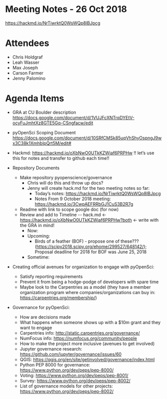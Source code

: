 # Meeting Notes - 26 Oct 2018

https://hackmd.io/NrTiwrktQ0WsWQp8lBJpcg

Attendees
=========

* Chris Holdgraf
* Leah Wasser
* Max Joseph
* Carson Farmer
* Jenny Palomino

Agenda Items
============

* GRA at CU Boulder description
https://docs.google.com/document/d/1VUJFcXNTrqDYEtV-ocyFuJmhtXz8GTE5Gq-CSngfacw/edit

* pyOpenSci Scoping Document
https://docs.google.com/document/d/10SRfCMSk85uqVhShyOspngJ9wx3C38k1XmhblpQrt5M/edit#

* Hackmd: https://hackmd.io/oXbNwO0UTkKZWjaf6PRPHw !! let’s use this for notes and transfer to github each time!!

* Repository Documents
    * Make repository pyopenscience/governance
        * Chris will do this and throw up docs?
        * Jenny will create hack.md for the two meeting notes so far:
            * Today’s notes: https://hackmd.io/NrTiwrktQ0WsWQp8lBJpcg
            * Notes From 9 October 2018 meeting: https://hackmd.io/3CwpAEFRRbGJ1CuS3B2R7g
    * Readme with link to scope google doc (for now)
    * Review and add to Timeline -- hack.md <- https://hackmd.io/oXbNwO0UTkKZWjaf6PRPHw?both <- write with the GRA in mind!
        * Now:
        * Upcoming:
            * Birds of a feather (BOF) - propose one of these??? (https://scipy2018.scipy.org/ehome/299527/648142/); Proposal deadline for 2018 for BOF was June 25, 2018
        * Sometime:

* Creating official avenues for organization to engage with pyOpenSci:
    * Satisfy reporting requirements
    * Prevent it from being a hodge-podge of developers with spare time
    * Maybe look to the Carpentries as a model (they have a member organization program where companies/organizations can buy in: https://carpentries.org/membership/)

* Governance for pyOpenSci:
    * How are decisions made
    * What happens when someone shows up with a $10m grant and they want to engage
    * Carpentries info: http://static.carpentries.org/governance/
    * NumFocus info: https://numfocus.org/community/people
    * How to make the project more inclusive (avenues to get involved)
    * Jupyter governance research: https://github.com/jupyter/governance/issues/60
    * QGIS: https://qgis.org/en/site/getinvolved/governance/index.html
    * Python PEP 8000 for governance: https://www.python.org/dev/peps/pep-8000/
    * Voting: https://www.python.org/dev/peps/pep-8001/
    * Survey: https://www.python.org/dev/peps/pep-8002/
    * List of governance models for other projects: https://www.python.org/dev/peps/pep-8002/
